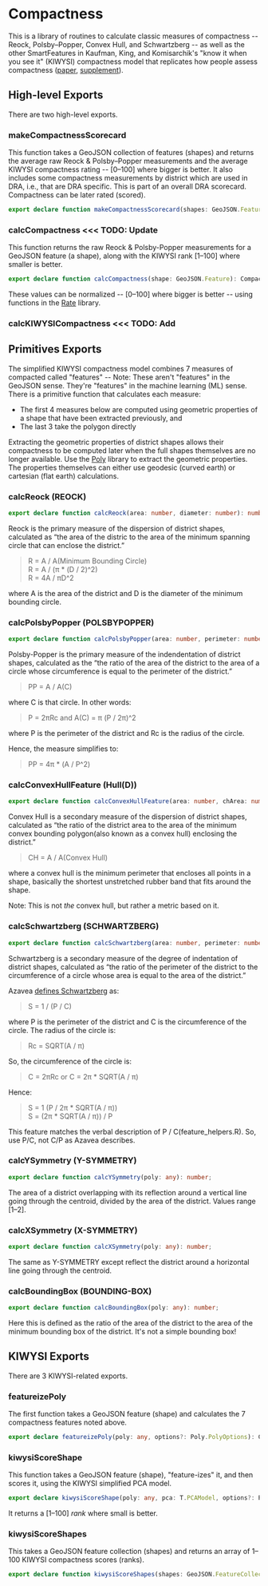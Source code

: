 # Compactness

This is a library of routines to calculate classic measures of compactness -- Reock,
Polsby–Popper, Convex Hull, and Schwartzberg -- as well as the other SmartFeatures
in Kaufman, King, and Komisarchik's "know it when you see it" (KIWYSI) compactness
model that replicates how people assess compactness
([paper](https://gking.harvard.edu/files/gking/files/compact.pdf),
[supplement](https://gking.harvard.edu/files/gking/files/compact_supplement.pdf)).

## High-level Exports

There are two high-level exports.

### makeCompactnessScorecard

This function takes a GeoJSON collection of features (shapes) and returns the average raw Reock & Polsby–Popper measurements and the average KIWYSI compactness rating -- [0–100] where bigger is better. 
It also includes some compactness measurements by district which are used in DRA, i.e., that are DRA specific.
This is part of an overall DRA scorecard.
Compactness can be later rated (scored).

``` TypeScript
export declare function makeCompactnessScorecard(shapes: GeoJSON.FeatureCollection, bLog: boolean = false): CompactnessScorecard;
```

### calcCompactness <<< TODO: Update

This function returns the raw Reock & Polsby-Popper measurements for a GeoJSON feature (a shape), 
along with the KIWYSI rank [1–100] where smaller is better.

``` TypeScript
export declare function calcCompactness(shape: GeoJSON.Feature): Compactness;
```
These values can be normalized -- [0–100] where bigger is better -- using functions in the [Rate](./rate.md) library.

### calcKIWYSICompactness <<< TODO: Add

## Primitives Exports

The simplified KIWYSI compactness model combines 7 measures of compacted called "features" --
Note: These aren't "features" in the GeoJSON sense. They're "features" in the machine learning (ML) sense. 
There is a primitive function that calculates each measure:

* The first 4 measures below are computed using geometric properties of a shape that have been extracted previously, and
* The last 3 take the polygon directly

Extracting the geometric properties of district shapes allows their compactness
to be computed later when the full shapes themselves are no longer available.
Use the [Poly](https://www.npmjs.com/package/@dra2020/baseclient) library to extract the geometric properties.
The properties themselves can either use geodesic (curved earth) or cartesian (flat earth) calculations.

### calcReock (REOCK)

``` TypeScript
export declare function calcReock(area: number, diameter: number): number;
```

Reock is the primary measure of the dispersion of district
shapes, calculated as “the area of the distric to the area of the minimum spanning
circle that can enclose the district.”

> R = A / A(Minimum Bounding Circle)  
> R = A / (π * (D / 2)^2)  
> R = 4A / πD^2

where A is the area of the district and D is the diameter of the minimum bounding circle.

### calcPolsbyPopper (POLSBYPOPPER)

``` TypeScript
export declare function calcPolsbyPopper(area: number, perimeter: number): number;
```

Polsby-Popper is the primary measure of the indendentation
of district shapes, calculated as the “the ratio of the area of the district to
the area of a circle whose circumference is equal to the perimeter of the district.”

> PP = A / A(C)

where C is that circle. In other words:

> P = 2πRc and A(C) = π (P / 2π)^2

where P is the perimeter of the district and Rc is the radius of the circle.

Hence, the measure simplifies to:

> PP = 4π * (A / P^2)

### calcConvexHullFeature (Hull(D))

``` TypeScript
export declare function calcConvexHullFeature(area: number, chArea: number): number;
```

Convex Hull is a secondary measure of the dispersion of
district shapes, calculated as “the ratio of the district area to the area of
the minimum convex bounding polygon(also known as a convex hull) enclosing the
district.”

> CH = A / A(Convex Hull)

where a convex hull is the minimum perimeter that encloses all points in a shape, basically the shortest
unstretched rubber band that fits around the shape.

Note: This is not *the* convex hull, but rather a metric based on it.

### calcSchwartzberg (SCHWARTZBERG)

``` TypeScript
export declare function calcSchwartzberg(area: number, perimeter: number): number;
```

Schwartzberg is a secondary measure of the degree of
indentation of district shapes, calculated as “the ratio of the perimeter of the
district to the circumference of a circle whose area is equal to the area of the
district.”

Azavea [defines Schwartzberg](https://www.azavea.com/blog/2016/07/11/measuring-district-compactness-postgis/) as:

> S = 1 / (P / C)

where P is the perimeter of the district and C is the circumference of the circle. The radius of the circle is:

> Rc = SQRT(A / π)

So, the circumference of the circle is:

> C = 2πRc or C = 2π * SQRT(A / π)

Hence:

> S = 1 (P / 2π \* SQRT(A / π))  
> S = (2π \* SQRT(A / π)) / P

This feature matches the verbal description of P / C(feature_helpers.R).
So, use P/C, not C/P as Azavea describes.

### calcYSymmetry (Y-SYMMETRY)

``` TypeScript
export declare function calcYSymmetry(poly: any): number;
```

The area of a district overlapping with its
reflection around a vertical line going through the centroid, divided by
the area of the district. Values range [1–2].

### calcXSymmetry (X-SYMMETRY)

``` TypeScript
export declare function calcXSymmetry(poly: any): number;
```

The same as Y-SYMMETRY except reflect the district
around a horizontal line going through the centroid.

### calcBoundingBox (BOUNDING-BOX)

``` TypeScript
export declare function calcBoundingBox(poly: any): number;
```

Here this is defined as the ratio of the area of the
district to the area of the minimum bounding box of the district. It's not a
simple bounding box!

## KIWYSI Exports

There are 3 KIWYSI-related exports.

### featureizePoly

The first function takes a GeoJSON feature (shape) and calculates the 7 compactness features noted above.

``` TypeScript
export declare featureizePoly(poly: any, options?: Poly.PolyOptions): CompactnessFeatures;
```

### kiwysiScoreShape

This function takes a GeoJSON feature (shape), "feature-izes" it, and then scores it, 
using the KIWYSI simplified PCA model.

``` TypeScript
export declare kiwysiScoreShape(poly: any, pca: T.PCAModel, options?: Poly.PolyOptions): number;
```

It returns a [1–100] *rank* where small is better.

### kiwysiScoreShapes

This takes a GeoJSON feature collection (shapes) and returns an array of 1–100 KIWYSI compactness scores (ranks).

``` TypeScript
export declare function kiwysiScoreShapes(shapes: GeoJSON.FeatureCollection, pca: T.PCAModel, options?: Poly.PolyOptions): number[];
```

